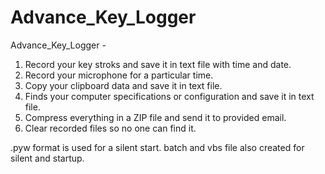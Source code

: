 # Advance_Key_Logger
Advance_Key_Logger -  

1. Record your key stroks and save it in text file with time and date.
2. Record your microphone for a particular time.
3. Copy your clipboard data and save it in text file.
4. Finds your computer specifications or configuration and save it in text file.
5. Compress everything in a ZIP file and send it to provided email.
6. Clear recorded files so no one can find it.

.pyw format is used for a silent start.
batch and vbs file also created for silent and startup.

